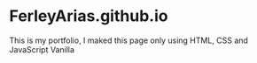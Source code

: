 # FerleyArias.github.io
This is my portfolio, I maked this page only using HTML, CSS and JavaScript Vanilla
